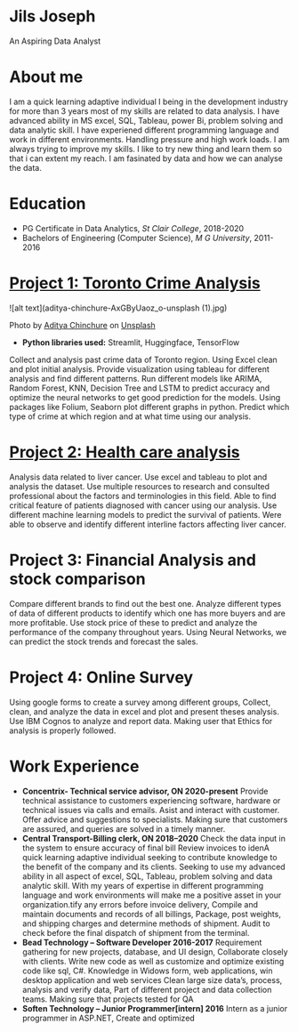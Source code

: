# Jils Joseph
An Aspiring Data Analyst

# About me 
I am a quick learning adaptive individual I being in the development industry for more than 3 years most of my skills are related to data analysis. I have advanced ability in MS excel, SQL, Tableau, power Bi, problem solving and data analytic skill. I have experiened  different programming language and work in different environments. Handling pressure and high work loads. I am always trying to improve my skills. I like to try new thing and learn them so that i can extent my reach. I am fasinated by data and how we can analyse the data.


# Education
* PG Certificate in Data Analytics, *St Clair College*, 2018-2020
* Bachelors of Engineering (Computer Science), *M G University*, 2011-2016



# [Project 1: Toronto Crime Analysis](https://github.com/jilsjoseph/project/blob/master/capstone%20report.pdf)
![alt text](aditya-chinchure-AxGByUaoz_o-unsplash (1).jpg)

Photo by <a href="https://unsplash.com/@adityachinchure?utm_source=unsplash&utm_medium=referral&utm_content=creditCopyText">Aditya Chinchure</a> on <a href="https://unsplash.com/s/photos/toronto-city?utm_source=unsplash&utm_medium=referral&utm_content=creditCopyText">Unsplash</a>
  
* **Python libraries used:** Streamlit, Huggingface, TensorFlow

Collect and analysis past crime data of Toronto region. Using Excel clean and
plot initial analysis. Provide visualization using tableau for different analysis and
find different patterns. Run different models like ARIMA, Random Forest, KNN,
Decision Tree and LSTM to predict accuracy and optimize the neural networks
to get good prediction for the models. Using packages like Folium, Seaborn
plot different graphs in python. Predict which type of crime at which region
and at what time using our analysis.

# [Project 2: Health care analysis](https://github.com/jilsjoseph/project/blob/master/Healthcare_Anlytics(GroupProject).pdf)

Analysis data related to liver cancer. Use excel and tableau to plot and
analysis the dataset. Use multiple resources to research and consulted
professional about the factors and terminologies in this field. Able to find
critical feature of patients diagnosed with cancer using our analysis. Use
different machine learning models to predict the survival of patients. Were
able to observe and identify different interline factors affecting liver cancer.

# Project 3: Financial Analysis and stock comparison

Compare different brands to find out the best one. Analyze different types of
data of different products to identify which one has more buyers and are
more profitable. Use stock price of these to predict and analyze the
performance of the company throughout years. Using Neural Networks, we
can predict the stock trends and forecast the sales.

# Project 4: Online Survey

Using google forms to create a survey among different groups, Collect, clean,
and analyze the data in excel and plot and present theses analysis. Use IBM
Cognos to analyze and report data. Making user that Ethics for analysis is
properly followed.

# Work Experience
* **Concentrix- Technical service advisor, ON 2020-present**
Provide technical assistance to customers experiencing software, hardware or technical issues via calls and emails. Asist and interact with customer. Offer advice and suggestions to specialists. Making sure that customers are assured, and queries are solved in a timely manner.
* **Central Transport-Billing clerk, ON 2018–2020**
Check the data input in the system to ensure accuracy of final bill
Review invoices to idenA quick learning adaptive
individual seeking to contribute
knowledge to the benefit of the
company and its clients. Seeking to
use my advanced ability in all
aspect of excel, SQL, Tableau,
problem solving and data analytic
skill. With my years of expertise in
different programming language
and work environments will make
me a positive asset in your
organization.tify any errors before invoice delivery, Compile and
maintain documents and records of all billings, Package, post weights, and
shipping charges and determine methods of shipment. Audit to check before
the final dispatch of shipment from the terminal.
* **Bead Technology – Software Developer 2016-2017**
Requirement gathering for new projects, database, and UI design,
Collaborate closely with clients. Write new code as well as customize and
optimize existing code like sql, C#. Knowledge in Widows form, web
applications, win desktop application and web services Clean large size
data’s, process, analysis and verify data, Part of different project and data
collection teams. Making sure that projects tested for QA
* **Soften Technology – Junior Programmer[intern] 2016**
Intern as a junior programmer in ASP.NET, Create and optimized
